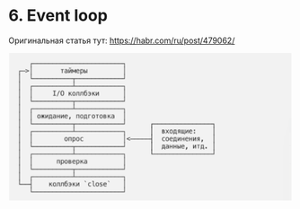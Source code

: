 # 6. Event loop

Оригинальная статья тут: 
https://habr.com/ru/post/479062/

![EL_1](https://github.com/llevkin/katacoda-scenarios/blob/master/2_JS_Extended/img/Event_loop_1.png?raw=true)
